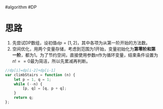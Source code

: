 #algorithm #DP 

# 思路

1. 先尝试DP数组，设初值$dp=[1,2]$，其中各项为从第一阶开始的方法数。
2. 空间优化，用两个变量存储，考虑到范围为1开始，变量初始化为**第零阶和第一阶**，都为1。为了节约空间，直接使用参数$n$作为循环变量，结束条件设置为$n!==0$最为简洁，所以先累减再判断。

```js
//dp[i]=dp[i-2]+dp[i-1]
var climbStairs = function (n) {
    let p = 1, q = 1;
    while (--n) {
        [p, q] = [q, p + q];
    }
    return q;
};
```
